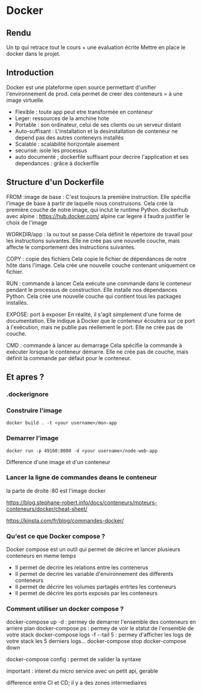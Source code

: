 # Docker

## Rendu

Un tp qui retrace tout le cours + une evaluation écrite
Mettre en place le docker dans le projet.

## Introduction

Docker est une plateforme open source permettant d'unifier l'environnement de prod. 
cela permet de creer des conteneurs = à une image virtuelle. 

- Flexible : toute app peut etre transformée en conteneur
- Leger: ressources de la amchine hote
- Portable : son ordinateur, celui de ses clients ou un serveur distant
- Auto-suffisant : L'installation et la desinstallation de conteneur ne depend pas des autres conteneyrs installés
- Scalable : scalabilité horizontale aisement
- securisé: isole les processus
- auto documenté ; dockerfile suffisant pour decrire l'application et ses dependances : grâce à dockerfile

## Structure d'un Dockerfile

FROM :image de base :  C'est toujours la première instruction. Elle spécifie l'image de base à partir de laquelle nous construisons. Cela crée la première couche de notre image, qui inclut le runtime Python. dockerhub avec alpine : https://hub.docker.com/ alpine car legere il faudra justifier le choix de l'image 

WORKDIR/app : la ou tout se passe  Cela définit le répertoire de travail pour les instructions suivantes. Elle ne crée pas une nouvelle couche, mais affecte le comportement des instructions suivantes.

COPY : copie des fichiers Cela copie le fichier de dépendances de notre hôte dans l'image. Cela crée une nouvelle couche contenant uniquement ce fichier.

RUN : commande à lancer Cela exécute une commande dans le conteneur pendant le processus de construction. Elle installe nos dépendances Python. Cela crée une nouvelle couche qui contient tous les packages installés.

EXPOSE: port à exposer En réalité, il s'agit simplement d'une forme de documentation. Elle indique à Docker que le conteneur écoutera sur ce port à l'exécution, mais ne publie pas réellement le port. Elle ne crée pas de couche.

CMD : commande à lancer au demarrage  Cela spécifie la commande à exécuter lorsque le conteneur démarre. Elle ne crée pas de couche, mais définit la commande par défaut pour le conteneur.

## Et apres ?

### .dockerignore

### Construire l'image

``` 
docker build . -t <your username>/mon-app
``` 
### Demarrer l'image

 ```
 docker run -p 49160:8080 -d <your username>/node-web-app
 ```

Difference d'une image et d'un conteneur 


### Lancer la ligne de commandes deans le conteneur

la parte de droite :80 est l'image docker

https://blog.stephane-robert.info/docs/conteneurs/moteurs-conteneurs/docker/cheat-sheet/

https://kinsta.com/fr/blog/commandes-docker/


### Qu'est ce que Docker compose ? 

Docker compose est un outil qui permet de décrire et lancer plusieurs conteneurs en meme temps

- Il permet de decrire les relations entre les contenerus
- Il permet de decrire les variable d'environnement des differents conteneurs
- Il permet de décrire les volumes partagés entrtes les conteneurs
- Il permet de décrire les ports exposés par les conteneurs


### Comment utiliser un docker compose ?

docker-compose up -d : permey de demarrer l'ensemble des conteneurs en arriere plan
docker-compose ps : permey de voir le statut de l'ensemble de votre stack
docker-compose logs -f --tail 5 : permey d'afficher les logs de votre stack les 5 derniers logs...
docker-compose stop
docker-compose down

docker-compose config : permet de valider la syntaxe 

important :  interet du micro service avec un petit api, gerable 


difference entre CI et CD; il y a des zones intermediaires



